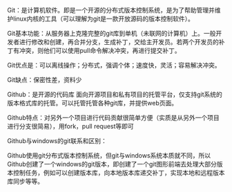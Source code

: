 Git：是计算机软件。即是一个开源的分布式版本控制系统，是为了帮助管理并维护linux内核的工具（可以理解为git是一款开放源码的版本控制软件）。

Git基本功能：从服务器上克隆完整的git库到单机（未联网的计算机）上。一般开发者进行修改和创建，再合并分支，生成补丁，交给主开发员。若两个开发员的补丁有冲突，则他们可以使用pull命令解决冲突，再进行提交补丁。

Git优点是：可以离线操作；分布式，强调个体；速度快，灵活；容易解决冲突。

Git缺点：保密性差，资料少

 

Github：是开源的代码库
面向开源项目和私有项目的托管平台，仅支持git系统的版本格式库的托管。可以托管托管各种git库，并提供web页面。

Github特点：对另外一个项目进行代码贡献很简单方便（实质是从另外一个项目进行分支很简易），用fork，pull request等即可

Github与windows的git联系和区别：

Github使用git分布式版本控制系统，但git与windows系统本质就不同，所以Github创建了一个windows的git版本，即创建了一个git图形前端去处理大部分版本控制任务，例如可以创建版本库，向本地版本库递交补丁，实现本地和远程版本库同步等等。
